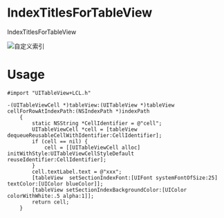 # IndexTitlesForTableView
IndexTitlesForTableView

![自定义索引](http://upload-images.jianshu.io/upload_images/9294-f314d028c3aad342.png?imageMogr2/auto-orient/strip%7CimageView2/2/w/1240)

# Usage

```obj
#import "UITableView+LCL.h"
```

```obj
-(UITableViewCell *)tableView:(UITableView *)tableView cellForRowAtIndexPath:(NSIndexPath *)indexPath
    {
        static NSString *CellIdentifier = @"cell";
        UITableViewCell *cell = [tableView dequeueReusableCellWithIdentifier:CellIdentifier];
        if (cell == nil) {
            cell = [[UITableViewCell alloc] initWithStyle:UITableViewCellStyleDefault reuseIdentifier:CellIdentifier];
        }
        cell.textLabel.text = @"xxx";
        [tableView  setSectionIndexFont:[UIFont systemFontOfSize:25] textColor:[UIColor blueColor]];
        [tableView setSectionIndexBackgroundColor:[UIColor colorWithWhite:.5 alpha:1]];
        return cell;
    }
```
